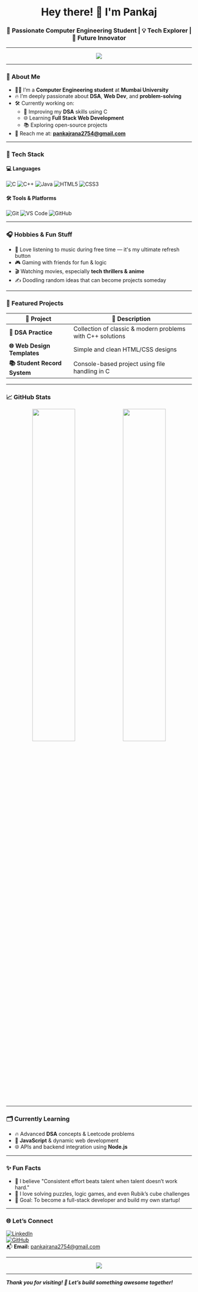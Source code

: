 

<h1 align="center">Hey there! 👋 I'm Pankaj</h1>
<h3 align="center">🚀 Passionate Computer Engineering Student | 💡 Tech Explorer | 🎯 Future Innovator</h3>

---

<p align="center">
  <img src="https://readme-typing-svg.herokuapp.com/?lines=Welcome+to+my+GitHub+👨‍💻;I'm+a+student+at+Mumbai+University;Always+Learning+🚀;Building+Tech+that+Matters!&center=true&width=500&height=45">
</p>

---

### 📌 About Me

- 🧑‍🎓 I’m a **Computer Engineering student** at **Mumbai University**  
- 🔥 I’m deeply passionate about **DSA**, **Web Dev**, and **problem-solving**  
- 🛠️ Currently working on:
  - 🔗 Improving my **DSA** skills using C
  - 🌐 Learning **Full Stack Web Development**
  - 📚 Exploring open-source projects
- 💌 Reach me at: **pankajrana2754@gmail.com**

---

### 🎯 Tech Stack

#### 💻 Languages
![C](https://img.shields.io/badge/C-blue?style=flat&logo=c)
![C++](https://img.shields.io/badge/C++-00599C?style=flat&logo=c%2B%2B)
![Java](https://img.shields.io/badge/Java-red?style=flat&logo=java)
![HTML5](https://img.shields.io/badge/HTML5-E34F26?style=flat&logo=html5)
![CSS3](https://img.shields.io/badge/CSS3-1572B6?style=flat&logo=css3)

#### 🛠 Tools & Platforms
![Git](https://img.shields.io/badge/Git-F05032?style=flat&logo=git)
![VS Code](https://img.shields.io/badge/VS%20Code-007ACC?style=flat&logo=visual-studio-code)
![GitHub](https://img.shields.io/badge/GitHub-181717?style=flat&logo=github)

---

### 🎧 Hobbies & Fun Stuff

- 🎵 Love listening to music during free time — it's my ultimate refresh button  
- 🎮 Gaming with friends for fun & logic  
- 🎬 Watching movies, especially **tech thrillers & anime**
- ✍️ Doodling random ideas that can become projects someday

---

### 🚀 Featured Projects

| 💼 Project | 🔎 Description |
|-----------|----------------|
| **🧮 DSA Practice** | Collection of classic & modern problems with C++ solutions |
| **🌐 Web Design Templates** | Simple and clean HTML/CSS designs |
| **📚 Student Record System** | Console-based project using file handling in C |

---

### 📈 GitHub Stats

<p align="center">
  <img width="48%" src="https://github-readme-stats.vercel.app/api?username=Pankaj0536&show_icons=true&theme=radical" />
  <img width="48%" src="https://github-readme-stats.vercel.app/api/top-langs/?username=Pankaj0536&layout=compact&theme=radical" />
</p>

---

### 🗂️ Currently Learning

- 🔥 Advanced **DSA** concepts & Leetcode problems  
- 🧠 **JavaScript** & dynamic web development  
- 🌐 APIs and backend integration using **Node.js**

---

### ✨ Fun Facts

- 🧠 I believe "Consistent effort beats talent when talent doesn’t work hard."  
- 🧩 I love solving puzzles, logic games, and even Rubik’s cube challenges  
- 🚀 Goal: To become a full-stack developer and build my own startup!

---

### 🌐 Let’s Connect

[![LinkedIn](https://img.shields.io/badge/LinkedIn-blue?style=for-the-badge&logo=linkedin)](https://www.linkedin.com/in/pankaj-rana-88aaa2340)  
[![GitHub](https://img.shields.io/badge/GitHub-black?style=for-the-badge&logo=github)](https://github.com/Pankaj0536)  
📬 **Email:** pankajrana2754@gmail.com

---

<p align="center">
  <img src="https://quotes-github-readme.vercel.app/api?type=horizontal&theme=tokyonight">
</p>

---

_<b>Thank you for visiting! 🚀 Let’s build something awesome together!_
